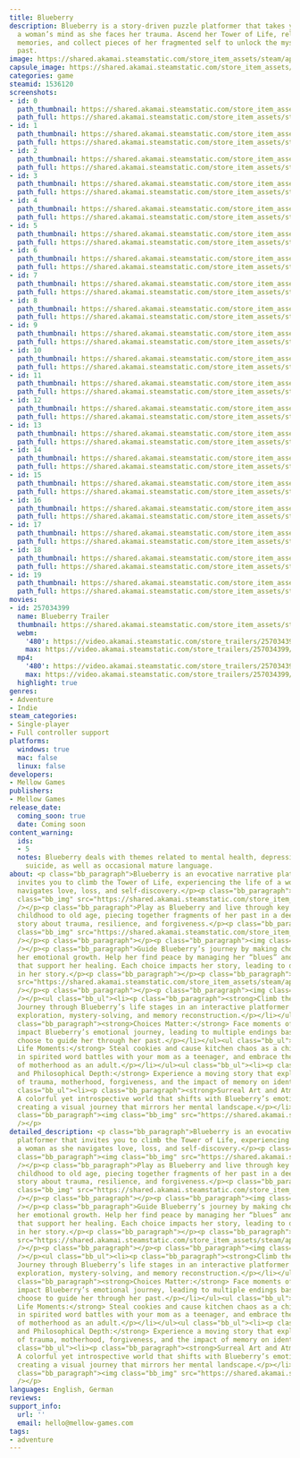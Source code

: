 ```yaml
---
title: Blueberry
description: Blueberry is a story-driven puzzle platformer that takes you deep into
  a woman’s mind as she faces her trauma. Ascend her Tower of Life, relive her key
  memories, and collect pieces of her fragmented self to unlock the mysteries of her
  past.
image: https://shared.akamai.steamstatic.com/store_item_assets/steam/apps/1536120/header.jpg?t=1732665135
capsule_image: https://shared.akamai.steamstatic.com/store_item_assets/steam/apps/1536120/a83a7a1966ef2fa040d2d6144d0c0420d4cd57d4/capsule_231x87.jpg?t=1732665135
categories: game
steamid: 1536120
screenshots:
- id: 0
  path_thumbnail: https://shared.akamai.steamstatic.com/store_item_assets/steam/apps/1536120/ss_673311566f30065de8449b158001f6f9dc755820.600x338.jpg?t=1732665135
  path_full: https://shared.akamai.steamstatic.com/store_item_assets/steam/apps/1536120/ss_673311566f30065de8449b158001f6f9dc755820.1920x1080.jpg?t=1732665135
- id: 1
  path_thumbnail: https://shared.akamai.steamstatic.com/store_item_assets/steam/apps/1536120/ss_be40acf1c89768f83b1d711fa118b43d8ad0d968.600x338.jpg?t=1732665135
  path_full: https://shared.akamai.steamstatic.com/store_item_assets/steam/apps/1536120/ss_be40acf1c89768f83b1d711fa118b43d8ad0d968.1920x1080.jpg?t=1732665135
- id: 2
  path_thumbnail: https://shared.akamai.steamstatic.com/store_item_assets/steam/apps/1536120/ss_3224b6923757944a6936c0465188ce06d848d150.600x338.jpg?t=1732665135
  path_full: https://shared.akamai.steamstatic.com/store_item_assets/steam/apps/1536120/ss_3224b6923757944a6936c0465188ce06d848d150.1920x1080.jpg?t=1732665135
- id: 3
  path_thumbnail: https://shared.akamai.steamstatic.com/store_item_assets/steam/apps/1536120/ss_58a04749f7b426413f19464cd1726d816d951ed9.600x338.jpg?t=1732665135
  path_full: https://shared.akamai.steamstatic.com/store_item_assets/steam/apps/1536120/ss_58a04749f7b426413f19464cd1726d816d951ed9.1920x1080.jpg?t=1732665135
- id: 4
  path_thumbnail: https://shared.akamai.steamstatic.com/store_item_assets/steam/apps/1536120/ss_fc644a7beb746c435c9be195c52979646eeaadce.600x338.jpg?t=1732665135
  path_full: https://shared.akamai.steamstatic.com/store_item_assets/steam/apps/1536120/ss_fc644a7beb746c435c9be195c52979646eeaadce.1920x1080.jpg?t=1732665135
- id: 5
  path_thumbnail: https://shared.akamai.steamstatic.com/store_item_assets/steam/apps/1536120/ss_d44fb387a88ce2860ab10f0a585bc252f192dc6c.600x338.jpg?t=1732665135
  path_full: https://shared.akamai.steamstatic.com/store_item_assets/steam/apps/1536120/ss_d44fb387a88ce2860ab10f0a585bc252f192dc6c.1920x1080.jpg?t=1732665135
- id: 6
  path_thumbnail: https://shared.akamai.steamstatic.com/store_item_assets/steam/apps/1536120/ss_2d97840b9c9b5d8af5d73b6fdffdb7337397eeef.600x338.jpg?t=1732665135
  path_full: https://shared.akamai.steamstatic.com/store_item_assets/steam/apps/1536120/ss_2d97840b9c9b5d8af5d73b6fdffdb7337397eeef.1920x1080.jpg?t=1732665135
- id: 7
  path_thumbnail: https://shared.akamai.steamstatic.com/store_item_assets/steam/apps/1536120/ss_b31dec8a63d29878f4139f4e88f3225b3820b8d5.600x338.jpg?t=1732665135
  path_full: https://shared.akamai.steamstatic.com/store_item_assets/steam/apps/1536120/ss_b31dec8a63d29878f4139f4e88f3225b3820b8d5.1920x1080.jpg?t=1732665135
- id: 8
  path_thumbnail: https://shared.akamai.steamstatic.com/store_item_assets/steam/apps/1536120/ss_6a03352f36be3b50c6a334317f457476a4d95fb0.600x338.jpg?t=1732665135
  path_full: https://shared.akamai.steamstatic.com/store_item_assets/steam/apps/1536120/ss_6a03352f36be3b50c6a334317f457476a4d95fb0.1920x1080.jpg?t=1732665135
- id: 9
  path_thumbnail: https://shared.akamai.steamstatic.com/store_item_assets/steam/apps/1536120/ss_78ee6733bb1fb093eaaa1292e647300aae197679.600x338.jpg?t=1732665135
  path_full: https://shared.akamai.steamstatic.com/store_item_assets/steam/apps/1536120/ss_78ee6733bb1fb093eaaa1292e647300aae197679.1920x1080.jpg?t=1732665135
- id: 10
  path_thumbnail: https://shared.akamai.steamstatic.com/store_item_assets/steam/apps/1536120/ss_9c44b5384aecf00379d1fc4e11e90cece4a88007.600x338.jpg?t=1732665135
  path_full: https://shared.akamai.steamstatic.com/store_item_assets/steam/apps/1536120/ss_9c44b5384aecf00379d1fc4e11e90cece4a88007.1920x1080.jpg?t=1732665135
- id: 11
  path_thumbnail: https://shared.akamai.steamstatic.com/store_item_assets/steam/apps/1536120/ss_3842516dd2ad61205511f5c14d66251f03b4f9a7.600x338.jpg?t=1732665135
  path_full: https://shared.akamai.steamstatic.com/store_item_assets/steam/apps/1536120/ss_3842516dd2ad61205511f5c14d66251f03b4f9a7.1920x1080.jpg?t=1732665135
- id: 12
  path_thumbnail: https://shared.akamai.steamstatic.com/store_item_assets/steam/apps/1536120/ss_bdbab536edd569dbc6738e3f169cf3b4b78de3e8.600x338.jpg?t=1732665135
  path_full: https://shared.akamai.steamstatic.com/store_item_assets/steam/apps/1536120/ss_bdbab536edd569dbc6738e3f169cf3b4b78de3e8.1920x1080.jpg?t=1732665135
- id: 13
  path_thumbnail: https://shared.akamai.steamstatic.com/store_item_assets/steam/apps/1536120/ss_8347b8d7181473588bcca0b33abd185945df319d.600x338.jpg?t=1732665135
  path_full: https://shared.akamai.steamstatic.com/store_item_assets/steam/apps/1536120/ss_8347b8d7181473588bcca0b33abd185945df319d.1920x1080.jpg?t=1732665135
- id: 14
  path_thumbnail: https://shared.akamai.steamstatic.com/store_item_assets/steam/apps/1536120/ss_8cc4aa5aa7f4c4e1ca3ecaabbbc07e84b2d58ae8.600x338.jpg?t=1732665135
  path_full: https://shared.akamai.steamstatic.com/store_item_assets/steam/apps/1536120/ss_8cc4aa5aa7f4c4e1ca3ecaabbbc07e84b2d58ae8.1920x1080.jpg?t=1732665135
- id: 15
  path_thumbnail: https://shared.akamai.steamstatic.com/store_item_assets/steam/apps/1536120/ss_f717f417916eda01a2a6368269822839b19cf9be.600x338.jpg?t=1732665135
  path_full: https://shared.akamai.steamstatic.com/store_item_assets/steam/apps/1536120/ss_f717f417916eda01a2a6368269822839b19cf9be.1920x1080.jpg?t=1732665135
- id: 16
  path_thumbnail: https://shared.akamai.steamstatic.com/store_item_assets/steam/apps/1536120/ss_5da3c68b13cb8abf688e3658019b5a932a8b34b7.600x338.jpg?t=1732665135
  path_full: https://shared.akamai.steamstatic.com/store_item_assets/steam/apps/1536120/ss_5da3c68b13cb8abf688e3658019b5a932a8b34b7.1920x1080.jpg?t=1732665135
- id: 17
  path_thumbnail: https://shared.akamai.steamstatic.com/store_item_assets/steam/apps/1536120/ss_53c6f4dc63fd6a37e397dff6fdd87cc1ede6ccf0.600x338.jpg?t=1732665135
  path_full: https://shared.akamai.steamstatic.com/store_item_assets/steam/apps/1536120/ss_53c6f4dc63fd6a37e397dff6fdd87cc1ede6ccf0.1920x1080.jpg?t=1732665135
- id: 18
  path_thumbnail: https://shared.akamai.steamstatic.com/store_item_assets/steam/apps/1536120/ss_a8667801b026038f1f82d6f6c089411019d43196.600x338.jpg?t=1732665135
  path_full: https://shared.akamai.steamstatic.com/store_item_assets/steam/apps/1536120/ss_a8667801b026038f1f82d6f6c089411019d43196.1920x1080.jpg?t=1732665135
- id: 19
  path_thumbnail: https://shared.akamai.steamstatic.com/store_item_assets/steam/apps/1536120/ss_6aee985d68c0691ce7cb5ade08f1a065b89096b9.600x338.jpg?t=1732665135
  path_full: https://shared.akamai.steamstatic.com/store_item_assets/steam/apps/1536120/ss_6aee985d68c0691ce7cb5ade08f1a065b89096b9.1920x1080.jpg?t=1732665135
movies:
- id: 257034399
  name: Blueberry Trailer
  thumbnail: https://shared.akamai.steamstatic.com/store_item_assets/steam/apps/257034399/d04ff650904e5b7307b1644939555954448c0279/movie_600x337.jpg?t=1731721826
  webm:
    '480': https://video.akamai.steamstatic.com/store_trailers/257034399/movie480_vp9.webm?t=1731721826
    max: https://video.akamai.steamstatic.com/store_trailers/257034399/movie_max_vp9.webm?t=1731721826
  mp4:
    '480': https://video.akamai.steamstatic.com/store_trailers/257034399/movie480.mp4?t=1731721826
    max: https://video.akamai.steamstatic.com/store_trailers/257034399/movie_max.mp4?t=1731721826
  highlight: true
genres:
- Adventure
- Indie
steam_categories:
- Single-player
- Full controller support
platforms:
  windows: true
  mac: false
  linux: false
developers:
- Mellow Games
publishers:
- Mellow Games
release_date:
  coming_soon: true
  date: Coming soon
content_warning:
  ids:
  - 5
  notes: Blueberry deals with themes related to mental health, depression, addiction,
    suicide, as well as occasional mature language.
about: <p class="bb_paragraph">Blueberry is an evocative narrative platformer that
  invites you to climb the Tower of Life, experiencing the life of a woman as she
  navigates love, loss, and self-discovery.</p><p class="bb_paragraph"></p><p class="bb_paragraph"><img
  class="bb_img" src="https://shared.akamai.steamstatic.com/store_item_assets/steam/apps/1536120/extras/Header_1.png?t=1732665135"
  /></p><p class="bb_paragraph">Play as Blueberry and live through key memories from
  childhood to old age, piecing together fragments of her past in a deeply emotional
  story about trauma, resilience, and forgiveness.</p><p class="bb_paragraph"><img
  class="bb_img" src="https://shared.akamai.steamstatic.com/store_item_assets/steam/apps/1536120/extras/BB01.gif?t=1732665135"
  /></p><p class="bb_paragraph"></p><p class="bb_paragraph"><img class="bb_img" src="https://shared.akamai.steamstatic.com/store_item_assets/steam/apps/1536120/extras/Header_2.png?t=1732665135"
  /></p><p class="bb_paragraph">Guide Blueberry’s journey by making choices that shape
  her emotional growth. Help her find peace by managing her “blues” and making decisions
  that support her healing. Each choice impacts her story, leading to different outcomes
  in her story.</p><p class="bb_paragraph"></p><p class="bb_paragraph"><img class="bb_img"
  src="https://shared.akamai.steamstatic.com/store_item_assets/steam/apps/1536120/extras/BB02.gif?t=1732665135"
  /></p><p class="bb_paragraph"></p><p class="bb_paragraph"><img class="bb_img" src="https://shared.akamai.steamstatic.com/store_item_assets/steam/apps/1536120/extras/Header_3.png?t=1732665135"
  /></p><ul class="bb_ul"><li><p class="bb_paragraph"><strong>Climb the Tower of Life:</strong>
  Journey through Blueberry’s life stages in an interactive platformer that combines
  exploration, mystery-solving, and memory reconstruction.</p></li></ul><ul class="bb_ul"><li><p
  class="bb_paragraph"><strong>Choices Matter:</strong> Face moments of choice that
  impact Blueberry’s emotional journey, leading to multiple endings based on how you
  choose to guide her through her past.</p></li></ul><ul class="bb_ul"><li><p class="bb_paragraph"><strong>Pivotal
  Life Moments:</strong> Steal cookies and cause kitchen chaos as a child, engage
  in spirited word battles with your mom as a teenager, and embrace the joys and challenges
  of motherhood as an adult.</p></li></ul><ul class="bb_ul"><li><p class="bb_paragraph"><strong>Emotional
  and Philosophical Depth:</strong> Experience a moving story that explores themes
  of trauma, motherhood, forgiveness, and the impact of memory on identity.</p></li></ul><ul
  class="bb_ul"><li><p class="bb_paragraph"><strong>Surreal Art and Atmosphere:</strong>
  A colorful yet introspective world that shifts with Blueberry’s emotions and memories,
  creating a visual journey that mirrors her mental landscape.</p></li></ul><p class="bb_paragraph"></p><p
  class="bb_paragraph"><img class="bb_img" src="https://shared.akamai.steamstatic.com/store_item_assets/steam/apps/1536120/extras/BB03.gif?t=1732665135"
  /></p>
detailed_description: <p class="bb_paragraph">Blueberry is an evocative narrative
  platformer that invites you to climb the Tower of Life, experiencing the life of
  a woman as she navigates love, loss, and self-discovery.</p><p class="bb_paragraph"></p><p
  class="bb_paragraph"><img class="bb_img" src="https://shared.akamai.steamstatic.com/store_item_assets/steam/apps/1536120/extras/Header_1.png?t=1732665135"
  /></p><p class="bb_paragraph">Play as Blueberry and live through key memories from
  childhood to old age, piecing together fragments of her past in a deeply emotional
  story about trauma, resilience, and forgiveness.</p><p class="bb_paragraph"><img
  class="bb_img" src="https://shared.akamai.steamstatic.com/store_item_assets/steam/apps/1536120/extras/BB01.gif?t=1732665135"
  /></p><p class="bb_paragraph"></p><p class="bb_paragraph"><img class="bb_img" src="https://shared.akamai.steamstatic.com/store_item_assets/steam/apps/1536120/extras/Header_2.png?t=1732665135"
  /></p><p class="bb_paragraph">Guide Blueberry’s journey by making choices that shape
  her emotional growth. Help her find peace by managing her “blues” and making decisions
  that support her healing. Each choice impacts her story, leading to different outcomes
  in her story.</p><p class="bb_paragraph"></p><p class="bb_paragraph"><img class="bb_img"
  src="https://shared.akamai.steamstatic.com/store_item_assets/steam/apps/1536120/extras/BB02.gif?t=1732665135"
  /></p><p class="bb_paragraph"></p><p class="bb_paragraph"><img class="bb_img" src="https://shared.akamai.steamstatic.com/store_item_assets/steam/apps/1536120/extras/Header_3.png?t=1732665135"
  /></p><ul class="bb_ul"><li><p class="bb_paragraph"><strong>Climb the Tower of Life:</strong>
  Journey through Blueberry’s life stages in an interactive platformer that combines
  exploration, mystery-solving, and memory reconstruction.</p></li></ul><ul class="bb_ul"><li><p
  class="bb_paragraph"><strong>Choices Matter:</strong> Face moments of choice that
  impact Blueberry’s emotional journey, leading to multiple endings based on how you
  choose to guide her through her past.</p></li></ul><ul class="bb_ul"><li><p class="bb_paragraph"><strong>Pivotal
  Life Moments:</strong> Steal cookies and cause kitchen chaos as a child, engage
  in spirited word battles with your mom as a teenager, and embrace the joys and challenges
  of motherhood as an adult.</p></li></ul><ul class="bb_ul"><li><p class="bb_paragraph"><strong>Emotional
  and Philosophical Depth:</strong> Experience a moving story that explores themes
  of trauma, motherhood, forgiveness, and the impact of memory on identity.</p></li></ul><ul
  class="bb_ul"><li><p class="bb_paragraph"><strong>Surreal Art and Atmosphere:</strong>
  A colorful yet introspective world that shifts with Blueberry’s emotions and memories,
  creating a visual journey that mirrors her mental landscape.</p></li></ul><p class="bb_paragraph"></p><p
  class="bb_paragraph"><img class="bb_img" src="https://shared.akamai.steamstatic.com/store_item_assets/steam/apps/1536120/extras/BB03.gif?t=1732665135"
  /></p>
languages: English, German
reviews:
support_info:
  url: ''
  email: hello@mellow-games.com
tags:
- adventure
---
```


